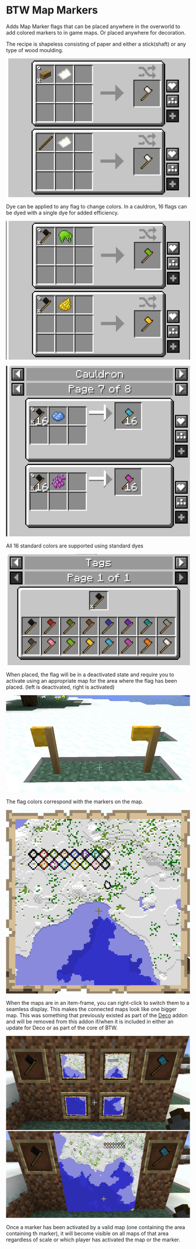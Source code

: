 # BTW Map Markers
Adds Map Marker flags that can be placed anywhere in the overworld to add colored markers to in game maps. Or placed anywhere for decoration.

The recipe is shapeless consisting of paper and either a stick(shaft) or any type of wood moulding.

![readme-crafting.png](readme-crafting.png)

Dye can be applied to any flag to change colors. In a cauldron, 16 flags can be dyed with a single dye for added efficiency.

![readme-dye.png](readme-dye.png)

![readme-cauldron-png](readme-cauldron.png)

All 16 standard colors are supported using standard dyes

![readme-tags.png](readme-tags.png)

When placed, the flag will be in a deactivated state and require you to activate using an appropriate map for the area where the flag has been placed. (left is deactivated, right is activated)

![readme-activating.png](readme-activating.png)

The flag colors correspond with the markers on the map.

![readme-all-colors.png](readme-all-colors.png)

When the maps are in an item-frame, you can right-click to switch them to a seamless display. This makes the connected maps look like one bigger map. This was something that previously existed as part of the [Deco](https://github.com/BTW-Community/Deco-Addon-2) addon and will be removed from this addon if/when it is included in either an update for Deco or as part of the core of BTW.

![readme-maps-frames.png](readme-maps-frames.png)
![readme-maps-seamless.png](readme-maps-seamless.png)

Once a marker has been activated by a valid map (one containing the area containing th marker), it will become visible on all maps of that area regardless of scale or which player has activated the map or the marker.